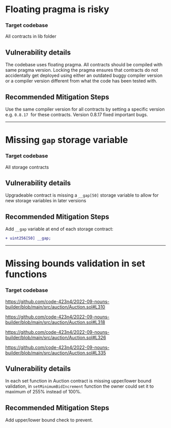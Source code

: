 # **Floating pragma is risky**

### Target codebase

All contracts in lib folder

## **Vulnerability details**

The codebase uses floating pragma. All contracts should be compiled with same pragma version. Locking the pragma ensures that contracts do not accidentally get deployed using either an outdated buggy compiler version or a compiler version different from what the code has been tested with.

## **Recommended Mitigation Steps**

Use the same compiler version for all contracts by setting a specific version e.g. `0.8.17`
 for these contracts. Version 0.8.17 fixed important bugs.

---

# Missing `gap` storage variable

### Target codebase

All storage contracts

## **Vulnerability details**

Upgradeable contract is missing a `__gap[50]` storage variable to allow for new storage variables in later versions

## **Recommended Mitigation Steps**

Add `__gap` variable at end of each storage contract:

```diff
+ uint256[50] __gap;
```

---

# Missing bounds validation in set functions

### Target codebase

https://github.com/code-423n4/2022-09-nouns-builder/blob/main/src/auction/Auction.sol#L310

https://github.com/code-423n4/2022-09-nouns-builder/blob/main/src/auction/Auction.sol#L318

https://github.com/code-423n4/2022-09-nouns-builder/blob/main/src/auction/Auction.sol#L326

https://github.com/code-423n4/2022-09-nouns-builder/blob/main/src/auction/Auction.sol#L335

## **Vulnerability details**

In each set function in Auction contract is missing upper/lower bound validation, in `setMinimumBidIncrement` function the owner could set it to maximum of 255% instead of 100%.

## **Recommended Mitigation Steps**

Add upper/lower bound check to prevent.